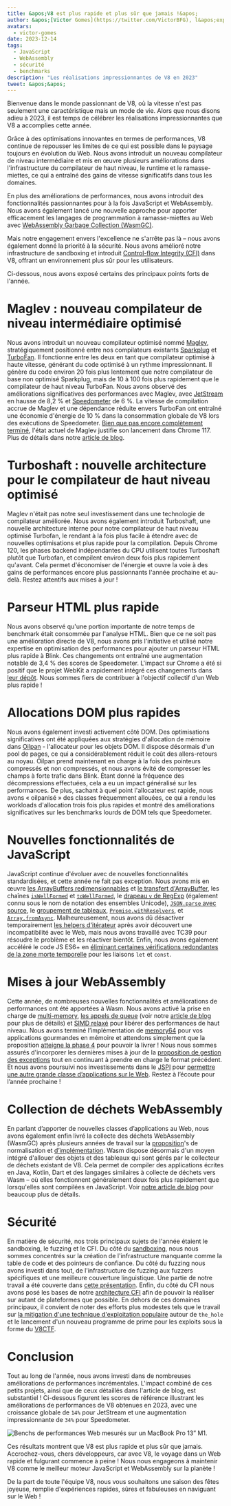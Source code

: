 ```yaml
---
title: &apos;V8 est plus rapide et plus sûr que jamais !&apos;
author: &apos;[Victor Gomes](https://twitter.com/VictorBFG), l&apos;expert du Glühwein&apos;
avatars:
  - victor-gomes
date: 2023-12-14
tags:
  - JavaScript
  - WebAssembly
  - sécurité
  - benchmarks
description: "Les réalisations impressionnantes de V8 en 2023"
tweet: &apos;&apos;
---
```


Bienvenue dans le monde passionnant de V8, où la vitesse n&apos;est pas seulement une caractéristique mais un mode de vie. Alors que nous disons adieu à 2023, il est temps de célébrer les réalisations impressionnantes que V8 a accomplies cette année.

Grâce à des optimisations innovantes en termes de performances, V8 continue de repousser les limites de ce qui est possible dans le paysage toujours en évolution du Web. Nous avons introduit un nouveau compilateur de niveau intermédiaire et mis en œuvre plusieurs améliorations dans l&apos;infrastructure du compilateur de haut niveau, le runtime et le ramasse-miettes, ce qui a entraîné des gains de vitesse significatifs dans tous les domaines.

<!--truncate-->
En plus des améliorations de performances, nous avons introduit des fonctionnalités passionnantes pour à la fois JavaScript et WebAssembly. Nous avons également lancé une nouvelle approche pour apporter efficacement les langages de programmation à ramasse-miettes au Web avec [WebAssembly Garbage Collection (WasmGC)](https://v8.dev/blog/wasm-gc-porting).

Mais notre engagement envers l&apos;excellence ne s&apos;arrête pas là – nous avons également donné la priorité à la sécurité. Nous avons amélioré notre infrastructure de sandboxing et introduit [Control-flow Integrity (CFI)](https://en.wikipedia.org/wiki/Control-flow_integrity) dans V8, offrant un environnement plus sûr pour les utilisateurs.

Ci-dessous, nous avons exposé certains des principaux points forts de l&apos;année.

# Maglev : nouveau compilateur de niveau intermédiaire optimisé

Nous avons introduit un nouveau compilateur optimisé nommé [Maglev](https://v8.dev/blog/maglev), stratégiquement positionné entre nos compilateurs existants [Sparkplug](https://v8.dev/blog/sparkplug) et [TurboFan](https://v8.dev/docs/turbofan). Il fonctionne entre les deux en tant que compilateur optimisé à haute vitesse, générant du code optimisé à un rythme impressionnant. Il génère du code environ 20 fois plus lentement que notre compilateur de base non optimisé Sparkplug, mais de 10 à 100 fois plus rapidement que le compilateur de haut niveau TurboFan. Nous avons observé des améliorations significatives des performances avec Maglev, avec [JetStream](https://browserbench.org/JetStream2.1/) en hausse de 8,2 % et [Speedometer](https://browserbench.org/Speedometer2.1/) de 6 %. La vitesse de compilation accrue de Maglev et une dépendance réduite envers TurboFan ont entraîné une économie d&apos;énergie de 10 % dans la consommation globale de V8 lors des exécutions de Speedometer. [Bien que pas encore complètement terminé](https://en.m.wikipedia.org/wiki/Full-employment_theorem), l&apos;état actuel de Maglev justifie son lancement dans Chrome 117. Plus de détails dans notre [article de blog](https://v8.dev/blog/maglev).

# Turboshaft : nouvelle architecture pour le compilateur de haut niveau optimisé

Maglev n&apos;était pas notre seul investissement dans une technologie de compilateur améliorée. Nous avons également introduit Turboshaft, une nouvelle architecture interne pour notre compilateur de haut niveau optimisé Turbofan, le rendant à la fois plus facile à étendre avec de nouvelles optimisations et plus rapide pour la compilation. Depuis Chrome 120, les phases backend indépendantes du CPU utilisent toutes Turboshaft plutôt que Turbofan, et compilent environ deux fois plus rapidement qu&apos;avant. Cela permet d&apos;économiser de l&apos;énergie et ouvre la voie à des gains de performances encore plus passionnants l&apos;année prochaine et au-delà. Restez attentifs aux mises à jour !

# Parseur HTML plus rapide

Nous avons observé qu&apos;une portion importante de notre temps de benchmark était consommée par l&apos;analyse HTML. Bien que ce ne soit pas une amélioration directe de V8, nous avons pris l&apos;initiative et utilisé notre expertise en optimisation des performances pour ajouter un parseur HTML plus rapide à Blink. Ces changements ont entraîné une augmentation notable de 3,4 % des scores de Speedometer. L&apos;impact sur Chrome a été si positif que le projet WebKit a rapidement intégré ces changements dans [leur dépôt](https://github.com/WebKit/WebKit/pull/9926). Nous sommes fiers de contribuer à l&apos;objectif collectif d&apos;un Web plus rapide !

# Allocations DOM plus rapides

Nous avons également investi activement côté DOM. Des optimisations significatives ont été appliquées aux stratégies d&apos;allocation de mémoire dans [Oilpan](https://chromium.googlesource.com/v8/v8/+/main/include/cppgc/README.md) - l&apos;allocateur pour les objets DOM. Il dispose désormais d&apos;un pool de pages, ce qui a considérablement réduit le coût des allers-retours au noyau. Oilpan prend maintenant en charge à la fois des pointeurs compressés et non compressés, et nous avons évité de compresser les champs à forte trafic dans Blink. Étant donné la fréquence des décompressions effectuées, cela a eu un impact généralisé sur les performances. De plus, sachant à quel point l&apos;allocateur est rapide, nous avons « oilpanisé » des classes fréquemment allouées, ce qui a rendu les workloads d&apos;allocation trois fois plus rapides et montré des améliorations significatives sur les benchmarks lourds de DOM tels que Speedometer.

# Nouvelles fonctionnalités de JavaScript

JavaScript continue d'évoluer avec de nouvelles fonctionnalités standardisées, et cette année ne fait pas exception. Nous avons mis en œuvre [les ArrayBuffers redimensionnables](https://developer.mozilla.org/en-US/docs/Web/JavaScript/Reference/Global_Objects/ArrayBuffer#resizing_arraybuffers) et [le transfert d'ArrayBuffer](https://developer.mozilla.org/en-US/docs/Web/JavaScript/Reference/Global_Objects/ArrayBuffer/transfer), les chaînes [`isWellFormed`](https://developer.mozilla.org/en-US/docs/Web/JavaScript/Reference/Global_Objects/String/isWellFormed) et [`toWellFormed`](https://developer.mozilla.org/en-US/docs/Web/JavaScript/Reference/Global_Objects/String/toWellFormed), le [drapeau `v` de RegExp](https://v8.dev/features/regexp-v-flag) (également connu sous le nom de notation des ensembles Unicode), [`JSON.parse` avec source](https://github.com/tc39/proposal-json-parse-with-source), le [groupement de tableaux](https://developer.mozilla.org/en-US/docs/Web/JavaScript/Reference/Global_Objects/Object/groupBy), [`Promise.withResolvers`](https://developer.mozilla.org/en-US/docs/Web/JavaScript/Reference/Global_Objects/Promise/withResolvers), et [`Array.fromAsync`](https://developer.mozilla.org/en-US/docs/Web/JavaScript/Reference/Global_Objects/Array/fromAsync). Malheureusement, nous avons dû désactiver temporairement [les helpers d'itérateur](https://github.com/tc39/proposal-iterator-helpers) après avoir découvert une incompatibilité avec le Web, mais nous avons travaillé avec TC39 pour résoudre le problème et les réactiver bientôt. Enfin, nous avons également accéléré le code JS ES6+ en [éliminant certaines vérifications redondantes de la zone morte temporelle](https://docs.google.com/document/d/1klT7-tQpxtYbwhssRDKfUMEgm-NS3iUeMuApuRgZnAw/edit?usp=sharing) pour les liaisons `let` et `const`.

# Mises à jour WebAssembly

Cette année, de nombreuses nouvelles fonctionnalités et améliorations de performances ont été apportées à Wasm. Nous avons activé la prise en charge de [multi-memory](https://github.com/WebAssembly/multi-memory), [les appels de queue](https://github.com/WebAssembly/tail-call) (voir notre [article de blog](https://v8.dev/blog/wasm-tail-call) pour plus de détails) et [SIMD relaxé](https://github.com/WebAssembly/relaxed-simd) pour libérer des performances de haut niveau. Nous avons terminé l’implémentation de [memory64](https://github.com/WebAssembly/memory64) pour vos applications gourmandes en mémoire et attendons simplement que la proposition [atteigne la phase 4](https://github.com/WebAssembly/memory64/issues/43) pour pouvoir la livrer ! Nous nous sommes assurés d'incorporer les dernières mises à jour de la [proposition de gestion des exceptions](https://github.com/WebAssembly/exception-handling) tout en continuant à prendre en charge le format précédent. Et nous avons poursuivi nos investissements dans le [JSPI](https://v8.dev/blog/jspi) pour [permettre une autre grande classe d’applications sur le Web](https://docs.google.com/document/d/16Us-pyte2-9DECJDfGm5tnUpfngJJOc8jbj54HMqE9Y/edit#bookmark=id.razn6wo5j2m). Restez à l’écoute pour l’année prochaine !

# Collection de déchets WebAssembly

En parlant d’apporter de nouvelles classes d’applications au Web, nous avons également enfin livré la collecte des déchets WebAssembly (WasmGC) après plusieurs années de travail sur la [proposition](https://github.com/WebAssembly/gc/blob/main/proposals/gc/MVP.md)&apos;s de normalisation et [d’implémentation](https://bugs.chromium.org/p/v8/issues/detail?id=7748). Wasm dispose désormais d'un moyen intégré d'allouer des objets et des tableaux qui sont gérés par le collecteur de déchets existant de V8. Cela permet de compiler des applications écrites en Java, Kotlin, Dart et des langages similaires à collecte de déchets vers Wasm – où elles fonctionnent généralement deux fois plus rapidement que lorsqu'elles sont compilées en JavaScript. Voir [notre article de blog](https://v8.dev/blog/wasm-gc-porting) pour beaucoup plus de détails.

# Sécurité

En matière de sécurité, nos trois principaux sujets de l'année étaient le sandboxing, le fuzzing et le CFI. Du côté du [sandboxing](https://docs.google.com/document/d/1FM4fQmIhEqPG8uGp5o9A-mnPB5BOeScZYpkHjo0KKA8/edit?usp=sharing), nous nous sommes concentrés sur la création de l'infrastructure manquante comme la table de code et des pointeurs de confiance. Du côté du fuzzing nous avons investi dans tout, de l'infrastructure de fuzzing aux fuzzers spécifiques et une meilleure couverture linguistique. Une partie de notre travail a été couverte dans [cette présentation](https://www.youtube.com/watch?v=Yd9m7e9-pG0). Enfin, du côté du CFI nous avons posé les bases de notre [architecture CFI](https://v8.dev/blog/control-flow-integrity) afin de pouvoir la réaliser sur autant de plateformes que possible. En dehors de ces domaines principaux, il convient de noter des efforts plus modestes tels que le travail sur [la mitigation d'une technique d'exploitation populaire](https://crbug.com/1445008) autour de `the_hole` et le lancement d'un nouveau programme de prime pour les exploits sous la forme du [V8CTF](https://github.com/google/security-research/blob/master/v8ctf/rules.md).

# Conclusion

Tout au long de l'année, nous avons investi dans de nombreuses améliorations de performances incrémentales. L'impact combiné de ces petits projets, ainsi que de ceux détaillés dans l'article de blog, est substantiel ! Ci-dessous figurent les scores de référence illustrant les améliorations de performances de V8 obtenues en 2023, avec une croissance globale de `14%` pour JetStream et une augmentation impressionnante de `34%` pour Speedometer.

![Benchs de performances Web mesurés sur un MacBook Pro 13” M1.](/_img/holiday-season-2023/scores.svg)

Ces résultats montrent que V8 est plus rapide et plus sûr que jamais. Accrochez-vous, chers développeurs, car avec V8, le voyage dans un Web rapide et fulgurant commence à peine ! Nous nous engageons à maintenir V8 comme le meilleur moteur JavaScript et WebAssembly sur la planète !

De la part de toute l'équipe V8, nous vous souhaitons une saison des fêtes joyeuse, remplie d'expériences rapides, sûres et fabuleuses en naviguant sur le Web !
